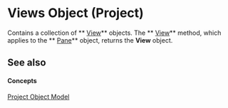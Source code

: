 
# Views Object (Project)

Contains a collection of ** [View](39d793f4-2e31-d07b-a563-b213cced0c28.md)** objects. The ** [View](a29aa7d4-e712-bbf4-96dd-e0fdeab70ba2.md)** method, which applies to the ** [Pane](a6995e47-c0a0-2c5e-269f-d7a59d20f982.md)** object, returns the **View** object.


## See also


#### Concepts


 [Project Object Model](900b167b-88ec-ea88-15b7-27bb90c22ac6.md)
